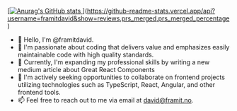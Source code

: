 [[![Anurag's GitHub stats](https://github-readme-stats.vercel.app/api?username=framitdavid&hide=contribs,prs)
](https://github-readme-stats.vercel.app/api?username=framitdavid&show=reviews,prs_merged,prs_merged_percentage)](https://github-readme-stats.vercel.app/api?username=framitdavid&show=reviews,prs_merged,prs_merged_percentage)
- 👋 Hello, I'm @framitdavid.
- 👀 I'm passionate about coding that delivers value and emphasizes easily maintainable code with high quality standards.
- 🌱 Currently, I'm expanding my professional skills by writing a new medium article about Great React Components
- 💞️ I'm actively seeking opportunities to collaborate on frontend projects utilizing technologies such as TypeScript, React, Angular, and other frontend tools.
- 📫 Feel free to reach out to me via email at david@framit.no.

<!---
framitdavid/framitdavid is a ✨ special ✨ repository because its `README.md` (this file) appears on your GitHub profile.
You can click the Preview link to take a look at your changes.
--->
